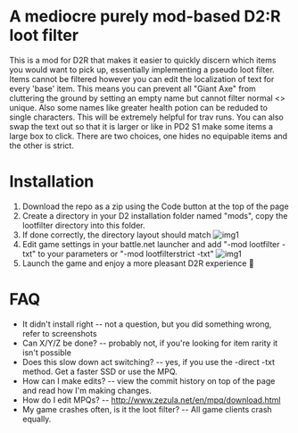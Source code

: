 # A mediocre purely mod-based D2:R loot filter

This is a mod for D2R that makes it easier to quickly discern which items you would want to pick up, essentially implementing a pseudo loot filter. Items cannot be filtered however you can edit the localization of text for every 'base' item. This means you can prevent all "Giant Axe" from cluttering the ground by setting an empty name but cannot filter normal <> unique. Also some names like greater health potion can be reduded to single characters. This will be extremely helpful for trav runs. You can also swap the text out so that it is larger or like in PD2 S1 make some items a large box to click. There are two choices, one hides no equipable items and the other is strict.


# Installation

1. Download the repo as a zip using the Code button at the top of the page
2. Create a directory in your D2 installation folder named "mods", copy the lootfilter directory into this folder. 
3. If done correctly, the directory layout should match
![img1](https://i.imgur.com/hZAvJI6.png)
4. Edit game settings in your battle.net launcher and add "-mod lootfilter -txt" to your parameters or "-mod lootfilterstrict -txt"
![img1](https://i.imgur.com/LG9Fpn2.png)
5. Launch the game and enjoy a more pleasant D2R experience 🥰

# FAQ

* It didn't install right -- not a question, but you did something wrong, refer to screenshots
* Can X/Y/Z be done? -- probably not, if you're looking for item rarity it isn't possible
* Does this slow down act switching? -- yes, if you use the -direct -txt method. Get a faster SSD or use the MPQ.
* How can I make edits? -- view the commit history on top of the page and read how I'm making changes.
* How do I edit MPQs? -- http://www.zezula.net/en/mpq/download.html
* My game crashes often, is it the loot filter? -- All game clients crash equally.
